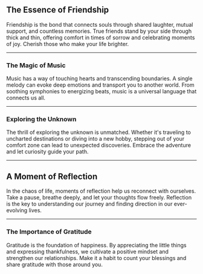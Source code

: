 ## The Essence of Friendship
Friendship is the bond that connects souls through shared laughter, mutual support, and countless memories. True friends stand by your side through thick and thin, offering comfort in times of sorrow and celebrating moments of joy. Cherish those who make your life brighter.

---

### The Magic of Music
Music has a way of touching hearts and transcending boundaries. A single melody can evoke deep emotions and transport you to another world. From soothing symphonies to energizing beats, music is a universal language that connects us all.

---

### Exploring the Unknown
The thrill of exploring the unknown is unmatched. Whether it's traveling to uncharted destinations or diving into a new hobby, stepping out of your comfort zone can lead to unexpected discoveries. Embrace the adventure and let curiosity guide your path.

---

## A Moment of Reflection
In the chaos of life, moments of reflection help us reconnect with ourselves. Take a pause, breathe deeply, and let your thoughts flow freely. Reflection is the key to understanding our journey and finding direction in our ever-evolving lives.

---

### The Importance of Gratitude
Gratitude is the foundation of happiness. By appreciating the little things and expressing thankfulness, we cultivate a positive mindset and strengthen our relationships. Make it a habit to count your blessings and share gratitude with those around you.

